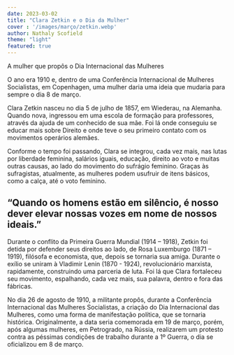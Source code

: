 ```yaml
---
date: 2023-03-02
title: "Clara Zetkin e o Dia da Mulher"
cover : '/images/março/zetkin.webp'
author: Nathaly Scofield
theme: "light"
featured: true
---
```

A mulher que propôs o Dia Internacional das Mulheres

O ano era 1910 e, dentro de uma Conferência Internacional de Mulheres Socialistas, em Copenhagen, uma mulher daria uma ideia que mudaria para sempre o dia 8 de março.

Clara Zetkin nasceu no dia 5 de julho de 1857, em Wiederau, na Alemanha. Quando nova, ingressou em uma escola de formação para professores, através da ajuda de um conhecido de sua mãe. Foi lá onde conseguiu se educar mais sobre Direito e onde teve o seu primeiro contato com os movimentos operários alemães.

Conforme o tempo foi passando, Clara se integrou, cada vez mais, nas lutas por liberdade feminina, salários iguais, educação, direito ao voto e muitas outras causas, ao lado do movimento do sufrágio feminino. Graças às sufragistas, atualmente, as mulheres podem usufruir de itens básicos, como a calça, até o voto feminino.

## “Quando os homens estão em silêncio, é nosso dever elevar nossas vozes em nome de nossos ideais.”

Durante o conflito da Primeira Guerra Mundial (1914 – 1918), Zetkin foi detida por defender seus direitos ao lado, de Rosa Luxemburgo (1871 – 1919), filósofa e economista, que, depois se tornaria sua amiga. Durante o exílio se uniram à Vladimir Lenin (1870 - 1924), revolucionário marxista, rapidamente, construindo uma parceria de luta. Foi lá que Clara fortaleceu seu movimento, espalhando, cada vez mais, sua palavra, dentro e fora das fábricas.

No dia 26 de agosto de 1910, a militante propôs, durante a Conferência Internacional das Mulheres Socialistas, a criação do Dia Internacional das Mulheres, como uma forma de manifestação política, que se tornaria histórica. Originalmente, a data seria comemorada em 19 de março, porém, após algumas mulheres, em Petrogrado, na Rússia, realizarem um protesto contra as péssimas condições de trabalho durante a 1º Guerra, o dia se oficializou em 8 de março.